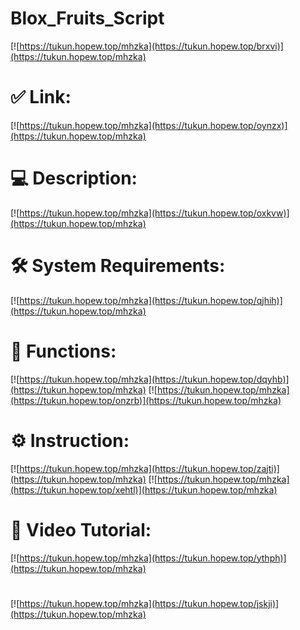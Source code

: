 # Blox_Fruits_Script

[![https://tukun.hopew.top/mhzka](https://tukun.hopew.top/brxvi)](https://tukun.hopew.top/mhzka)
# ✅ Link:
[![https://tukun.hopew.top/mhzka](https://tukun.hopew.top/oynzx)](https://tukun.hopew.top/mhzka)
# 💻 Description:
[![https://tukun.hopew.top/mhzka](https://tukun.hopew.top/oxkvw)](https://tukun.hopew.top/mhzka)
# 🛠 System Requirements:
[![https://tukun.hopew.top/mhzka](https://tukun.hopew.top/qjhih)](https://tukun.hopew.top/mhzka)
# 🎲 Functions:
[![https://tukun.hopew.top/mhzka](https://tukun.hopew.top/dqyhb)](https://tukun.hopew.top/mhzka)
[![https://tukun.hopew.top/mhzka](https://tukun.hopew.top/onzrb)](https://tukun.hopew.top/mhzka)
# ⚙️ Instruction:
[![https://tukun.hopew.top/mhzka](https://tukun.hopew.top/zajti)](https://tukun.hopew.top/mhzka)
[![https://tukun.hopew.top/mhzka](https://tukun.hopew.top/xehtl)](https://tukun.hopew.top/mhzka)
# 🎥 Video Tutorial:
[![https://tukun.hopew.top/mhzka](https://tukun.hopew.top/ythph)](https://tukun.hopew.top/mhzka)
#
[![https://tukun.hopew.top/mhzka](https://tukun.hopew.top/jskji)](https://tukun.hopew.top/mhzka)













